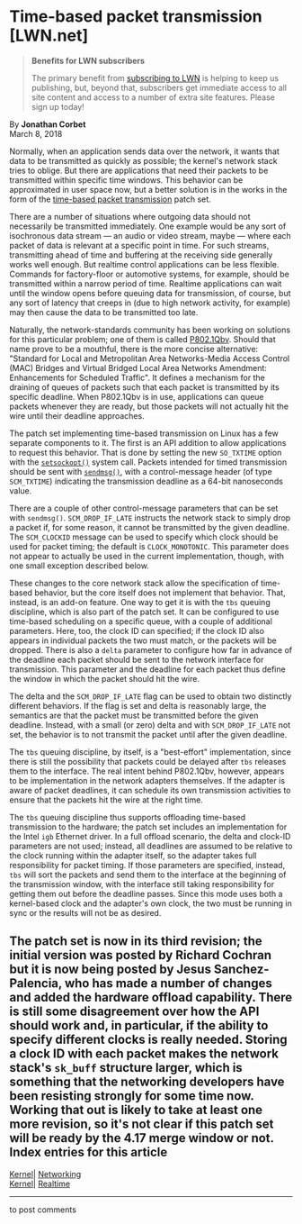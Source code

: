# Time-based packet transmission [LWN.net]

> **Benefits for LWN subscribers**
> 
> The primary benefit from [subscribing to LWN](/Promo/nst-nag5/subscribe) is helping to keep us publishing, but, beyond that, subscribers get immediate access to all site content and access to a number of extra site features. Please sign up today! 

By **Jonathan Corbet**  
March 8, 2018 

Normally, when an application sends data over the network, it wants that data to be transmitted as quickly as possible; the kernel's network stack tries to oblige. But there are applications that need their packets to be transmitted within specific time windows. This behavior can be approximated in user space now, but a better solution is in the works in the form of the [time-based packet transmission](/Articles/748744/) patch set. 

There are a number of situations where outgoing data should not necessarily be transmitted immediately. One example would be any sort of isochronous data stream — an audio or video stream, maybe — where each packet of data is relevant at a specific point in time. For such streams, transmitting ahead of time and buffering at the receiving side generally works well enough. But realtime control applications can be less flexible. Commands for factory-floor or automotive systems, for example, should be transmitted within a narrow period of time. Realtime applications can wait until the window opens before queuing data for transmission, of course, but any sort of latency that creeps in (due to high network activity, for example) may then cause the data to be transmitted too late. 

Naturally, the network-standards community has been working on solutions for this particular problem; one of them is called [P802.1Qbv](http://www.ieee802.org/1/pages/802.1bv.html). Should that name prove to be a mouthful, there is the more concise alternative: "Standard for Local and Metropolitan Area Networks-Media Access Control (MAC) Bridges and Virtual Bridged Local Area Networks Amendment: Enhancements for Scheduled Traffic". It defines a mechanism for the draining of queues of packets such that each packet is transmitted by its specific deadline. When P802.1Qbv is in use, applications can queue packets whenever they are ready, but those packets will not actually hit the wire until their deadline approaches. 

The patch set implementing time-based transmission on Linux has a few separate components to it. The first is an API addition to allow applications to request this behavior. That is done by setting the new `SO_TXTIME` option with the [`setsockopt()`](http://man7.org/linux/man-pages/man2/setsockopt.2.html) system call. Packets intended for timed transmission should be sent with [`sendmsg()`](http://man7.org/linux/man-pages/man2/send.2.html), with a control-message header (of type `SCM_TXTIME`) indicating the transmission deadline as a 64-bit nanoseconds value. 

There are a couple of other control-message parameters that can be set with `sendmsg()`. `SCM_DROP_IF_LATE` instructs the network stack to simply drop a packet if, for some reason, it cannot be transmitted by the given deadline. The `SCM_CLOCKID` message can be used to specify which clock should be used for packet timing; the default is `CLOCK_MONOTONIC`. This parameter does not appear to actually be used in the current implementation, though, with one small exception described below. 

These changes to the core network stack allow the specification of time-based behavior, but the core itself does not implement that behavior. That, instead, is an add-on feature. One way to get it is with the `tbs` queuing discipline, which is also part of the patch set. It can be configured to use time-based scheduling on a specific queue, with a couple of additional parameters. Here, too, the clock ID can specified; if the clock ID also appears in individual packets the two must match, or the packets will be dropped. There is also a `delta` parameter to configure how far in advance of the deadline each packet should be sent to the network interface for transmission. This parameter and the deadline for each packet thus define the window in which the packet should hit the wire. 

The delta and the `SCM_DROP_IF_LATE` flag can be used to obtain two distinctly different behaviors. If the flag is set and delta is reasonably large, the semantics are that the packet must be transmitted before the given deadline. Instead, with a small (or zero) delta and with `SCM_DROP_IF_LATE` not set, the behavior is to not transmit the packet until after the given deadline. 

The `tbs` queuing discipline, by itself, is a "best-effort" implementation, since there is still the possibility that packets could be delayed after `tbs` releases them to the interface. The real intent behind P802.1Qbv, however, appears to be implementation in the network adapters themselves. If the adapter is aware of packet deadlines, it can schedule its own transmission activities to ensure that the packets hit the wire at the right time. 

The `tbs` queuing discipline thus supports offloading time-based transmission to the hardware; the patch set includes an implementation for the Intel `igb` Ethernet driver. In a full offload scenario, the delta and clock-ID parameters are not used; instead, all deadlines are assumed to be relative to the clock running within the adapter itself, so the adapter takes full responsibility for packet timing. If those parameters are specified, instead, `tbs` will sort the packets and send them to the interface at the beginning of the transmission window, with the interface still taking responsibility for getting them out before the deadline passes. Since this mode uses both a kernel-based clock and the adapter's own clock, the two must be running in sync or the results will not be as desired. 

The patch set is now in its third revision; the initial version was posted by Richard Cochran but it is now being posted by Jesus Sanchez-Palencia, who has made a number of changes and added the hardware offload capability. There is still some disagreement over how the API should work and, in particular, if the ability to specify different clocks is really needed. Storing a clock ID with each packet makes the network stack's `sk_buff` structure larger, which is something that the networking developers have been resisting strongly for some time now. Working that out is likely to take at least one more revision, so it's not clear if this patch set will be ready by the 4.17 merge window or not.  
Index entries for this article  
---  
[Kernel](/Kernel/Index)| [Networking](/Kernel/Index#Networking)  
[Kernel](/Kernel/Index)| [Realtime](/Kernel/Index#Realtime)  
  


* * *

to post comments 
